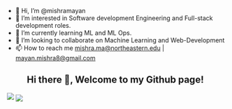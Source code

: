 - 👋 Hi, I’m @mishramayan
- 👀 I’m interested in Software development Engineering and Full-stack development roles.
- 🌱 I’m currently learning ML and ML Ops.
- 💞️ I’m looking to collaborate on Machine Learning and Web-Development
- 📫 How to reach me mishra.ma@northeastern.edu | mayan.mishra8@gmail.com

<!---
mishramayan/mishramayan is a ✨ special ✨ repository because its `README.md` (this file) appears on your GitHub profile.
You can click the Preview link to take a look at your changes.
--->

<h2 align="center">Hi there 👋, Welcome to my Github page!</h2>

&nbsp;![](https://komarev.com/ghpvc/?username=ashishps1&color=brightgreen)
<img align="center" src="https://github-readme-stats.vercel.app/api/top-langs/?username=mishramayan&layout=compact&hide_border=true&&langs_count=10&show_icons=true&theme=transparent" />
</p>
